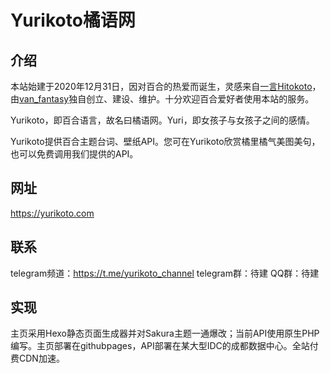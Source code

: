 # Yurikoto橘语网

## 介绍

本站始建于2020年12月31日，因对百合的热爱而诞生，灵感来自[一言Hitokoto](https://hitokoto.cn/)，由[van_fantasy](https://www.tigerxly.com/)独自创立、建设、维护。十分欢迎百合爱好者使用本站的服务。

Yurikoto，即百合语言，故名曰橘语网。Yuri，即女孩子与女孩子之间的感情。

Yurikoto提供百合主题台词、壁纸API。您可在Yurikoto欣赏橘里橘气美图美句，也可以免费调用我们提供的API。

## 网址

https://yurikoto.com

## 联系

telegram频道：https://t.me/yurikoto_channel
telegram群：待建
QQ群：待建

## 实现
主页采用Hexo静态页面生成器并对Sakura主题一通爆改；当前API使用原生PHP编写。主页部署在githubpages，API部署在某大型IDC的成都数据中心。全站付费CDN加速。
